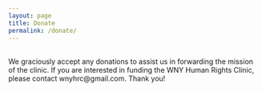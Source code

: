 ```yaml
---
layout: page
title: Donate
permalink: /donate/
---
```

<br>
We graciously accept any donations to assist us in forwarding the mission of the clinic. If you are interested in funding the WNY Human Rights Clinic, please contact wnyhrc@gmail.com. Thank you! 
